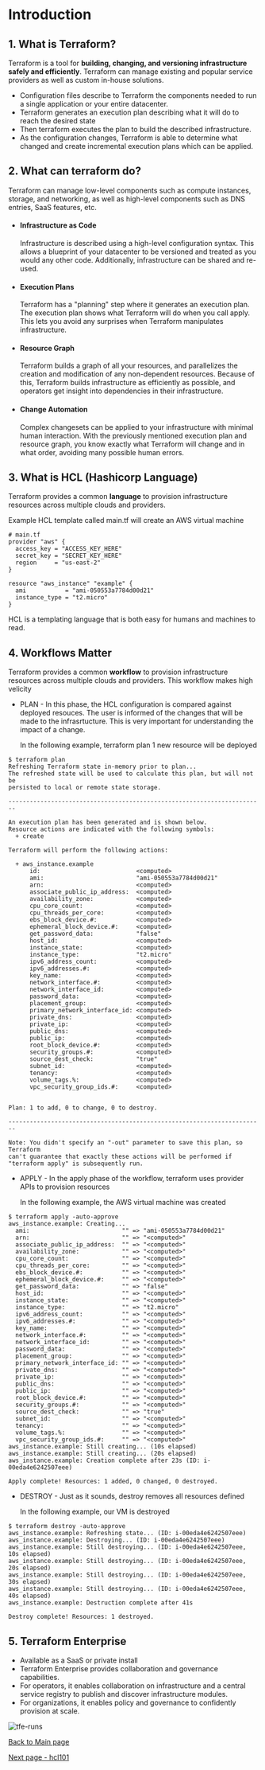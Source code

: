 # Introduction

## 1. What is Terraform?

Terraform is a tool for **building, changing, and versioning infrastructure safely and efficiently**. Terraform can 
manage existing and popular service providers as well as custom in-house solutions.

* Configuration files describe to Terraform the components needed to run a single application or your entire datacenter.
* Terraform generates an execution plan describing what it will do to reach the desired state
* Then terraform executes the plan to build the described infrastructure.
* As the configuration changes, Terraform is able to determine what changed and create incremental execution plans
  which can be applied.
  
## 2. What can terraform do?

Terraform can manage low-level components such as compute instances, storage, and networking, as well as
high-level components such as DNS entries, SaaS features, etc.

   * #### Infrastructure as Code
     Infrastructure is described using a high-level configuration syntax. This allows a blueprint of your datacenter to be
     versioned and treated as you would any other code. Additionally, infrastructure can be shared and re-used.

   * #### Execution Plans
     Terraform has a "planning" step where it generates an execution plan. The execution plan shows what Terraform will
     do when you call apply. This lets you avoid any surprises when Terraform manipulates infrastructure.

   * #### Resource Graph
     Terraform builds a graph of all your resources, and parallelizes the creation and modification of any non-dependent
     resources. Because of this, Terraform builds infrastructure as efficiently as possible, and operators get insight
     into dependencies in their infrastructure.

   * #### Change Automation
     Complex changesets can be applied to your infrastructure with minimal human interaction. With the previously mentioned
     execution plan and resource graph, you know exactly what Terraform will change and in what order, avoiding many possible
     human errors.
     
## 3. What is HCL (Hashicorp Language)
Terraform provides a common **language** to provision infrastructure resources across multiple clouds and providers.

Example HCL template called main.tf will create an AWS virtual machine
```hcl-terraform
# main.tf
provider "aws" {
  access_key = "ACCESS_KEY_HERE"
  secret_key = "SECRET_KEY_HERE"
  region     = "us-east-2"
}

resource "aws_instance" "example" {
  ami           = "ami-050553a7784d00d21"
  instance_type = "t2.micro"
}
```

HCL is a templating language that is both easy for humans and machines to read. 

## 4. Workflows Matter

Terraform provides a common **workflow** to provision infrastructure resources across multiple clouds and providers.
This workflow makes high velicity 

   * PLAN - In this phase, the HCL configuration is compared against deployed resouces.  The user is informed of
   the changes that will be made to the infrasrtucture. This is very important for understanding the impact of a change.
   
        In the following example, terraform plan 1 new resource will be deployed
   
    $ terraform plan
    Refreshing Terraform state in-memory prior to plan...
    The refreshed state will be used to calculate this plan, but will not be
    persisted to local or remote state storage.

    ------------------------------------------------------------------------

    An execution plan has been generated and is shown below.
    Resource actions are indicated with the following symbols:
      + create

    Terraform will perform the following actions:

      + aws_instance.example
          id:                           <computed>
          ami:                          "ami-050553a7784d00d21"
          arn:                          <computed>
          associate_public_ip_address:  <computed>
          availability_zone:            <computed>
          cpu_core_count:               <computed>
          cpu_threads_per_core:         <computed>
          ebs_block_device.#:           <computed>
          ephemeral_block_device.#:     <computed>
          get_password_data:            "false"
          host_id:                      <computed>
          instance_state:               <computed>
          instance_type:                "t2.micro"
          ipv6_address_count:           <computed>
          ipv6_addresses.#:             <computed>
          key_name:                     <computed>
          network_interface.#:          <computed>
          network_interface_id:         <computed>
          password_data:                <computed>
          placement_group:              <computed>
          primary_network_interface_id: <computed>
          private_dns:                  <computed>
          private_ip:                   <computed>
          public_dns:                   <computed>
          public_ip:                    <computed>
          root_block_device.#:          <computed>
          security_groups.#:            <computed>
          source_dest_check:            "true"
          subnet_id:                    <computed>
          tenancy:                      <computed>
          volume_tags.%:                <computed>
          vpc_security_group_ids.#:     <computed>


    Plan: 1 to add, 0 to change, 0 to destroy.

    ------------------------------------------------------------------------

    Note: You didn't specify an "-out" parameter to save this plan, so Terraform
    can't guarantee that exactly these actions will be performed if
    "terraform apply" is subsequently run.

    
   * APPLY - In the apply phase of the workflow, terraform uses provider APIs to provision resources
   
        In the following example, the AWS virtual machine was created
   
    $ terraform apply -auto-approve
    aws_instance.example: Creating...
      ami:                          "" => "ami-050553a7784d00d21"
      arn:                          "" => "<computed>"
      associate_public_ip_address:  "" => "<computed>"
      availability_zone:            "" => "<computed>"
      cpu_core_count:               "" => "<computed>"
      cpu_threads_per_core:         "" => "<computed>"
      ebs_block_device.#:           "" => "<computed>"
      ephemeral_block_device.#:     "" => "<computed>"
      get_password_data:            "" => "false"
      host_id:                      "" => "<computed>"
      instance_state:               "" => "<computed>"
      instance_type:                "" => "t2.micro"
      ipv6_address_count:           "" => "<computed>"
      ipv6_addresses.#:             "" => "<computed>"
      key_name:                     "" => "<computed>"
      network_interface.#:          "" => "<computed>"
      network_interface_id:         "" => "<computed>"
      password_data:                "" => "<computed>"
      placement_group:              "" => "<computed>"
      primary_network_interface_id: "" => "<computed>"
      private_dns:                  "" => "<computed>"
      private_ip:                   "" => "<computed>"
      public_dns:                   "" => "<computed>"
      public_ip:                    "" => "<computed>"
      root_block_device.#:          "" => "<computed>"
      security_groups.#:            "" => "<computed>"
      source_dest_check:            "" => "true"
      subnet_id:                    "" => "<computed>"
      tenancy:                      "" => "<computed>"
      volume_tags.%:                "" => "<computed>"
      vpc_security_group_ids.#:     "" => "<computed>"
    aws_instance.example: Still creating... (10s elapsed)
    aws_instance.example: Still creating... (20s elapsed)
    aws_instance.example: Creation complete after 23s (ID: i-00eda4e6242507eee)

    Apply complete! Resources: 1 added, 0 changed, 0 destroyed.
    
   * DESTROY - Just as it sounds, destroy removes all resources defined
   
        In the following example, our VM is destroyed
        
    $ terraform destroy -auto-approve
    aws_instance.example: Refreshing state... (ID: i-00eda4e6242507eee)
    aws_instance.example: Destroying... (ID: i-00eda4e6242507eee)
    aws_instance.example: Still destroying... (ID: i-00eda4e6242507eee, 10s elapsed)
    aws_instance.example: Still destroying... (ID: i-00eda4e6242507eee, 20s elapsed)
    aws_instance.example: Still destroying... (ID: i-00eda4e6242507eee, 30s elapsed)
    aws_instance.example: Still destroying... (ID: i-00eda4e6242507eee, 40s elapsed)
    aws_instance.example: Destruction complete after 41s

    Destroy complete! Resources: 1 destroyed.


## 5. Terraform Enterprise

   * Available as a SaaS or private install
   * Terraform Enterprise provides collaboration and governance capabilities.
   * For operators, it enables collaboration on infrastructure and a central service registry to publish and discover
        infrastructure modules.
   * For organizations, it enables policy and governance to confidently provision at scale.  
   
   ![tfe-runs](images/tfe-runs.png)

[Back to Main page](../README.md)

[Next page - hcl101](hcl101.md)